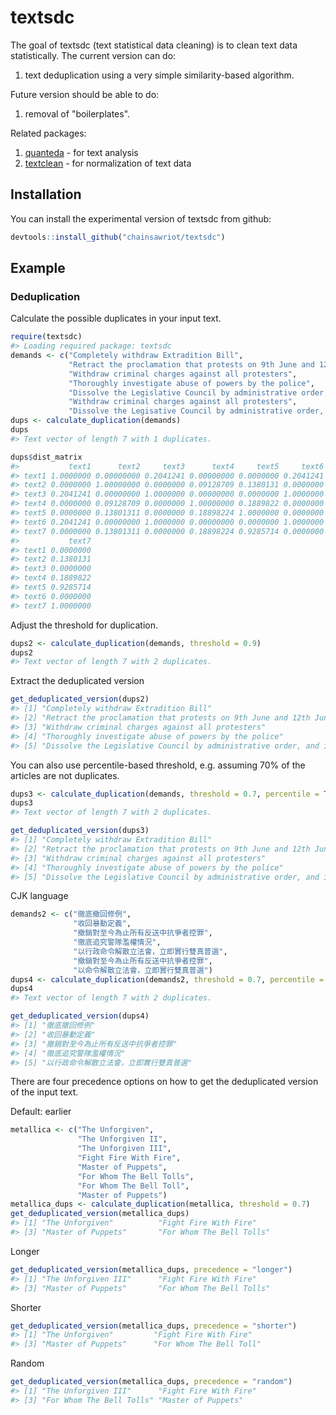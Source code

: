 
<!-- README.md is generated from README.Rmd. Please edit that file -->
textsdc
=======

The goal of textsdc (text statistical data cleaning) is to clean text data statistically. The current version can do:

1.  text deduplication using a very simple similarity-based algorithm.

Future version should be able to do:

1.  removal of "boilerplates".

Related packages:

1.  [quanteda](https://github.com/quanteda/quanteda) - for text analysis
2.  [textclean](https://github.com/trinker/textclean) - for normalization of text data

Installation
------------

You can install the experimental version of textsdc from github:

``` r
devtools::install_github("chainsawriot/textsdc")
```

Example
-------

### Deduplication

Calculate the possible duplicates in your input text.

``` r
require(textsdc)
#> Loading required package: textsdc
demands <- c("Completely withdraw Extradition Bill",
             "Retract the proclamation that protests on 9th June and 12th June were riots",
             "Withdraw criminal charges against all protesters",
             "Thoroughly investigate abuse of powers by the police",
             "Dissolve the Legislative Council by administrative order, and immediately implement Dual Universal Suffrage",
             "Withdraw criminal charges against all protesters",
             "Dissolve the Legisative Council by administrative order, and immediately implement Dual Universal Suffrage")
dups <- calculate_duplication(demands)
dups
#> Text vector of length 7 with 1 duplicates.
```

``` r
dups$dist_matrix
#>           text1      text2     text3      text4     text5     text6
#> text1 1.0000000 0.00000000 0.2041241 0.00000000 0.0000000 0.2041241
#> text2 0.0000000 1.00000000 0.0000000 0.09128709 0.1380131 0.0000000
#> text3 0.2041241 0.00000000 1.0000000 0.00000000 0.0000000 1.0000000
#> text4 0.0000000 0.09128709 0.0000000 1.00000000 0.1889822 0.0000000
#> text5 0.0000000 0.13801311 0.0000000 0.18898224 1.0000000 0.0000000
#> text6 0.2041241 0.00000000 1.0000000 0.00000000 0.0000000 1.0000000
#> text7 0.0000000 0.13801311 0.0000000 0.18898224 0.9285714 0.0000000
#>           text7
#> text1 0.0000000
#> text2 0.1380131
#> text3 0.0000000
#> text4 0.1889822
#> text5 0.9285714
#> text6 0.0000000
#> text7 1.0000000
```

Adjust the threshold for duplication.

``` r
dups2 <- calculate_duplication(demands, threshold = 0.9)
dups2
#> Text vector of length 7 with 2 duplicates.
```

Extract the deduplicated version

``` r
get_deduplicated_version(dups2)
#> [1] "Completely withdraw Extradition Bill"                                                                       
#> [2] "Retract the proclamation that protests on 9th June and 12th June were riots"                                
#> [3] "Withdraw criminal charges against all protesters"                                                           
#> [4] "Thoroughly investigate abuse of powers by the police"                                                       
#> [5] "Dissolve the Legislative Council by administrative order, and immediately implement Dual Universal Suffrage"
```

You can also use percentile-based threshold, e.g. assuming 70% of the articles are not duplicates.

``` r
dups3 <- calculate_duplication(demands, threshold = 0.7, percentile = TRUE)
dups3
#> Text vector of length 7 with 2 duplicates.
```

``` r
get_deduplicated_version(dups3)
#> [1] "Completely withdraw Extradition Bill"                                                                       
#> [2] "Retract the proclamation that protests on 9th June and 12th June were riots"                                
#> [3] "Withdraw criminal charges against all protesters"                                                           
#> [4] "Thoroughly investigate abuse of powers by the police"                                                       
#> [5] "Dissolve the Legislative Council by administrative order, and immediately implement Dual Universal Suffrage"
```

CJK language

``` r
demands2 <- c("徹底撤回修例",
              "收回暴動定義",
              "撤銷對至今為止所有反送中抗爭者控罪",
              "徹底追究警隊濫權情況",
              "以行政命令解散立法會，立即實行雙真普選",
              "撤銷對至今為止所有反送中抗爭者控罪",
              "以命令解散立法會，立即實行雙真普選")
dups4 <- calculate_duplication(demands2, threshold = 0.7, percentile = TRUE)
dups4
#> Text vector of length 7 with 2 duplicates.
```

``` r
get_deduplicated_version(dups4)
#> [1] "徹底撤回修例"                          
#> [2] "收回暴動定義"                          
#> [3] "撤銷對至今為止所有反送中抗爭者控罪"    
#> [4] "徹底追究警隊濫權情況"                  
#> [5] "以行政命令解散立法會，立即實行雙真普選"
```

There are four precedence options on how to get the deduplicated version of the input text.

Default: earlier

``` r
metallica <- c("The Unforgiven",
               "The Unforgiven II",
               "The Unforgiven III",
               "Fight Fire With Fire",
               "Master of Puppets",
               "For Whom The Bell Tolls",
               "For Whom The Bell Toll",
               "Master of Puppets")
metallica_dups <- calculate_duplication(metallica, threshold = 0.7)
get_deduplicated_version(metallica_dups)
#> [1] "The Unforgiven"          "Fight Fire With Fire"   
#> [3] "Master of Puppets"       "For Whom The Bell Tolls"
```

Longer

``` r
get_deduplicated_version(metallica_dups, precedence = "longer")
#> [1] "The Unforgiven III"      "Fight Fire With Fire"   
#> [3] "Master of Puppets"       "For Whom The Bell Tolls"
```

Shorter

``` r
get_deduplicated_version(metallica_dups, precedence = "shorter")
#> [1] "The Unforgiven"         "Fight Fire With Fire"  
#> [3] "Master of Puppets"      "For Whom The Bell Toll"
```

Random

``` r
get_deduplicated_version(metallica_dups, precedence = "random")
#> [1] "The Unforgiven III"      "Fight Fire With Fire"   
#> [3] "For Whom The Bell Tolls" "Master of Puppets"
```
